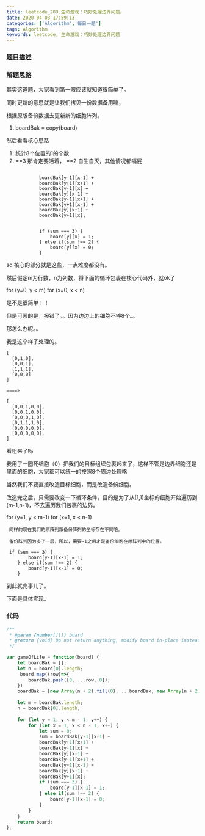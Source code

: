 ```yaml
---
title: leetcode_289.生命游戏：巧妙处理边界问题。
date: 2020-04-03 17:59:13
categories: ['Algorithm','每日一题']
tags: Algorithm
keywords: leetcode, 生命游戏：巧妙处理边界问题
---
```

### [题目描述](https://leetcode-cn.com/problems/game-of-life/)
<!-- more -->

### 解题思路
其实这道题，大家看到第一眼应该就知道很简单了。

同时更新的意思就是让我们拷贝一份数据备用嘛，

根据原版备份数据去更新新的细胞阵列。

1. boardBak = copy(board)

然后看看核心思路

1. 统计8个位置的1的个数
2. ==3 那肯定要活着， ==2 自生自灭，其他情况都嗝屁


```

            boardBak[y-1][x-1] + 
            boardBak[y+1][x+1] + 
            boardBak[y-1][x] + 
            boardBak[y][x-1] + 
            boardBak[y-1][x+1] + 
            boardBak[y+1][x-1] + 
            boardBak[y][x+1] + 
            boardBak[y+1][x];


            if (sum === 3) {
                board[y][x] = 1;
            } else if(sum !== 2) {
                board[y][x] = 0;
            }

```
so 核心的部分就是这些，一点难度都没有。

然后假定m为行数，n为列数，将下面的循环包裹在核心代码外，就ok了

for (y=0, y < m)
  for (x=0, x < n)

是不是很简单！！

但是可恶的是，报错了。。因为边边上的细胞不够8个。。

那怎么办呢。。

我是这个样子处理的。

```
[
  [0,1,0],
  [0,0,1],
  [1,1,1],
  [0,0,0]
]

====>

[
  [0,0,1,0,0],
  [0,0,1,0,0],
  [0,0,0,1,0],
  [0,1,1,1,0],
  [0,0,0,0,0],
  [0,0,0,0,0],
]

```

看粗来了吗

我用了一圈死细胞（0）把我们的目标组织包裹起来了，这样不管是边界细胞还是里面的细胞，大家都可以统一的按照8个周边处理咯

当然我们不要直接改造目标细胞，而是改造备份细胞。

改造完之后，只需要改变一下循环条件，目的是为了从(1,1)坐标的细胞开始遍历到(m-1,n-1)，不去遍历我们包裹的边界。

for (y=1, y < m-1)
  for (x=1, x < n-1)
     
     同样的现在我们的原阵列跟备份阵列的坐标存在不同咯。

     备份阵列因为多了一层，所以，需要-1之后才是备份细胞在原阵列中的位置。

     if (sum === 3) {
            board[y-1][x-1] = 1;
        } else if(sum !== 2) {
            board[y-1][x-1] = 0;
        }

到此就完事儿了。

下面是具体实现。
### 代码

```javascript
/**
 * @param {number[][]} board
 * @return {void} Do not return anything, modify board in-place instead.
 */

var gameOfLife = function(board) {
    let boardBak = [];
    let n = board[0].length;
     board.map((row)=>{
        boardBak.push([0, ...row, 0]);
    })
    boardBak = [new Array(n + 2).fill(0), ...boardBak, new Array(n + 2).fill(0)]
    
    let m = boardBak.length;
    n = boardBak[0].length;
    
    for (let y = 1; y < m - 1; y++) {
        for (let x = 1; x < n - 1; x++) {
            let sum = 0;
            sum = boardBak[y-1][x-1] + 
            boardBak[y+1][x+1] + 
            boardBak[y-1][x] + 
            boardBak[y][x-1] + 
            boardBak[y-1][x+1] + 
            boardBak[y+1][x-1] + 
            boardBak[y][x+1] + 
            boardBak[y+1][x];
            if (sum === 3) {
                board[y-1][x-1] = 1;
            } else if(sum !== 2) {
                board[y-1][x-1] = 0;
            }
        }
    }
    return board;
};
```